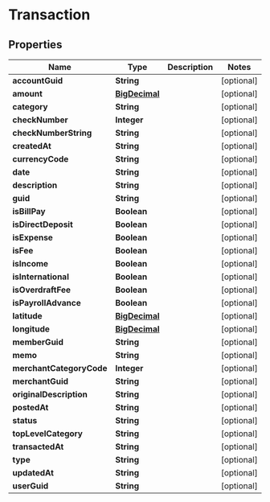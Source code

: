 
# Transaction

## Properties
Name | Type | Description | Notes
------------ | ------------- | ------------- | -------------
**accountGuid** | **String** |  |  [optional]
**amount** | [**BigDecimal**](BigDecimal.md) |  |  [optional]
**category** | **String** |  |  [optional]
**checkNumber** | **Integer** |  |  [optional]
**checkNumberString** | **String** |  |  [optional]
**createdAt** | **String** |  |  [optional]
**currencyCode** | **String** |  |  [optional]
**date** | **String** |  |  [optional]
**description** | **String** |  |  [optional]
**guid** | **String** |  |  [optional]
**isBillPay** | **Boolean** |  |  [optional]
**isDirectDeposit** | **Boolean** |  |  [optional]
**isExpense** | **Boolean** |  |  [optional]
**isFee** | **Boolean** |  |  [optional]
**isIncome** | **Boolean** |  |  [optional]
**isInternational** | **Boolean** |  |  [optional]
**isOverdraftFee** | **Boolean** |  |  [optional]
**isPayrollAdvance** | **Boolean** |  |  [optional]
**latitude** | [**BigDecimal**](BigDecimal.md) |  |  [optional]
**longitude** | [**BigDecimal**](BigDecimal.md) |  |  [optional]
**memberGuid** | **String** |  |  [optional]
**memo** | **String** |  |  [optional]
**merchantCategoryCode** | **Integer** |  |  [optional]
**merchantGuid** | **String** |  |  [optional]
**originalDescription** | **String** |  |  [optional]
**postedAt** | **String** |  |  [optional]
**status** | **String** |  |  [optional]
**topLevelCategory** | **String** |  |  [optional]
**transactedAt** | **String** |  |  [optional]
**type** | **String** |  |  [optional]
**updatedAt** | **String** |  |  [optional]
**userGuid** | **String** |  |  [optional]



